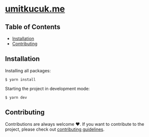 # [umitkucuk.me](https://umitkucuk.me/)

## Table of Contents

- [Installation](#installation)
- [Contributing](#contributing)

## Installation

Installing all packages:

```
$ yarn install
```

Starting the project in development mode:

```
$ yarn dev
```

## Contributing

Contributions are always welcome ❤️. If you want to contribute to the project, please check out [contributing guidelines](./CONTRIBUTING.md).

